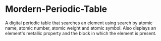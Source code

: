 # Mordern-Periodic-Table
A digital periodic table that searches an element using search by atomic name, atomic number, atomic weight and atomic symbol. Also displays an element's metallic property and the block in which the element is present.

